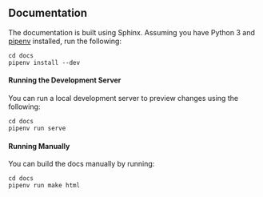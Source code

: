 ## Documentation
The documentation is built using Sphinx. Assuming you have Python 3 and [pipenv](https://pipenv.readthedocs.io/en/latest/install/#installing-pipenv)
installed, run the following:

```shell
cd docs
pipenv install --dev
```

#### Running the Development Server
You can run a local development server to preview changes using the following:

```shell
cd docs
pipenv run serve
```

#### Running Manually
You can build the docs manually by running:
```shell
cd docs
pipenv run make html
```